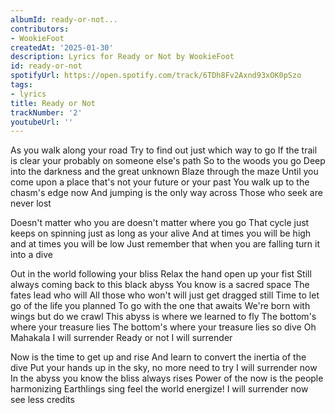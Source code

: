 ```yaml
---
albumId: ready-or-not...
contributors:
- WookieFoot
createdAt: '2025-01-30'
description: Lyrics for Ready or Not by WookieFoot
id: ready-or-not
spotifyUrl: https://open.spotify.com/track/6TDh8Fv2Axnd93xOK0pSzo
tags:
- lyrics
title: Ready or Not
trackNumber: '2'
youtubeUrl: ''
---
```


As you walk along your road
Try to find out just which way to go
If the trail is clear your probably on someone else's path
So to the woods you go
Deep into the darkness and the great unknown
Blaze through the maze
Until you come upon a place that's not your future or your past
You walk up to the chasm's edge now
And jumping is the only way across
Those who seek are never lost

Doesn't matter who you are doesn't matter where you go
That cycle just keeps on spinning just as long as your alive
And at times you will be high and at times you will be low
Just remember that when you are falling turn it into a dive

Out in the world following your bliss
Relax the hand open up your fist
Still always coming back to this black abyss
You know is a sacred space
The fates lead who will
All those who won't will just get dragged still
Time to let go of the life you planned
To go with the one that awaits
We're born with wings but do we crawl
This abyss is where we learned to fly
The bottom's where your treasure lies
The bottom's where your treasure lies so dive
Oh Mahakala I will surrender
Ready or not I will surrender

Now is the time to get up and rise
And learn to convert the inertia of the dive
Put your hands up in the sky, no more need to try
I will surrender now
In the abyss you know the bliss always rises
Power of the now is the people harmonizing
Earthlings sing feel the world energize!
I will surrender now see less
credits